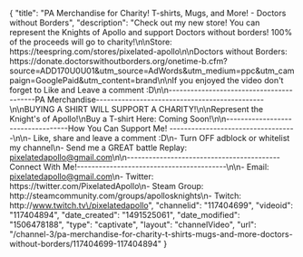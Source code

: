 {
    "title": "PA Merchandise for Charity! T-shirts, Mugs, and More! - Doctors without Borders",
    "description": "Check out my new store!  You can represent the Knights of Apollo and support Doctors without borders!  100% of the proceeds will go to charity!\n\nStore: https:\/\/teespring.com\/stores\/pixelated-apollo\n\nDoctors without Borders: https:\/\/donate.doctorswithoutborders.org\/onetime-b.cfm?source=ADD170U0U01&utm_source=AdWords&utm_medium=ppc&utm_campaign=GooglePaid&utm_content=brand\n\nIf you enjoyed the video don't forget to Like and Leave a comment :D\n\n-----------------------------------------PA Merchandise----------------------------------------------\n\nBUYING A SHIRT WILL SUPPORT A CHARITY!\n\nRepresent the Knight's of Apollo!\nBuy a T-shirt Here: Coming Soon!\n\n----------------------------------How You Can Support Me! -----------------------------------\n\n- Like, share and leave a comment :D\n- Turn OFF adblock or whitelist my channel\n- Send me a GREAT battle Replay: pixelatedapollo@gmail.com\n\n------------------------------------------Connect With Me!-----------------------------------------\n\n- Email: pixelatedapollo@gmail.com\n- Twitter: https:\/\/twitter.com\/PixelatedApollo\n- Steam Group:  http:\/\/steamcommunity.com\/groups\/apollosknights\n- Twitch: http:\/\/www.twitch.tv\/pixelatedapollo",
    "channelid": "117404699",
    "videoid": "117404894",
    "date_created": "1491525061",
    "date_modified": "1506478188",
    "type": "captivate",
    "layout": "channelVideo",
    "url": "\/channel-3\/pa-merchandise-for-charity-t-shirts-mugs-and-more-doctors-without-borders\/117404699-117404894"
}